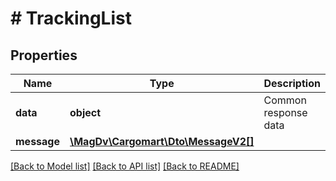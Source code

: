 # # TrackingList

## Properties

Name | Type | Description | Notes
------------ | ------------- | ------------- | -------------
**data** | **object** | Common response data |
**message** | [**\MagDv\Cargomart\Dto\MessageV2[]**](MessageV2.md) |  | [optional]

[[Back to Model list]](../../README.md#models) [[Back to API list]](../../README.md#endpoints) [[Back to README]](../../README.md)
